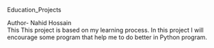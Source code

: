 Education_Projects

Author- Nahid Hossain
<br> This This project is based on my learning process. In this project I will encourage some program that help me to do better in Python program.
